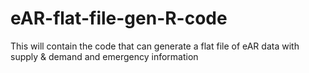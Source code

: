 # eAR-flat-file-gen-R-code
This will contain the code that can generate a flat file of eAR data with supply &amp; demand and emergency information
